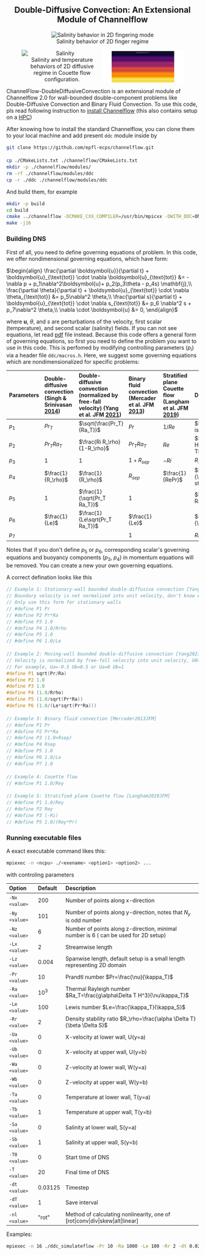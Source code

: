<h2 style="text-align:center;">Double-Diffusive Convection: An Extensional Module of Channelflow</h2>

<div style="text-align: center">
    <figure>
        <img src="images/finger2d_resized.gif" alt="Salinity behavior in 2D fingering mode" width="50%" align="center"/>
        <figcaption>Salinity behavior of 2D finger regime</figcaption>
    </figure>
</div>


<div style="text-align: center">
    <figure>
        <img src="images/s_yang2021jfm_case3_2d_noslip.gif" alt="Salinity" width="50%" align="left">
        <img src="images/t_yang2021jfm_case3_2d_noslip.gif" alt="Temperature" width="50%" align="right">
        <figcaption>Salinity and temperature behaviors of 2D diffusive regime in Couette flow configuration.</figcaption>
    </figure>
</div>


ChannelFlow-DoubleDiffusiveConvection is an extensional module of Channelflow 2.0 for wall-bounded double-component problems like Double-Diffusive Convection and Binary Fluid Convection. To use this code, pls read following instruction to [install Channelflow](INSTALL.md) (this also contains setup on a [HPC](HPCsetup.md))

After knowing how to install the standard Channelflow, you can clone them to your local machine and add present `ddc` module inside by
```bash
git clone https://github.com/epfl-ecps/channelflow.git

cp ./CMakeLists.txt ./channelflow/CMakeLists.txt
mkdir -p ./channelflow/modules/
rm -rf ./channelflow/modules/ddc
cp -r ./ddc ./channelflow/modules/ddc
``` 
And build them, for example
```bash
mkdir -p build
cd build
cmake ../channelflow -DCMAKE_CXX_COMPILER=/usr/bin/mpicxx -DWITH_DDC=ON -DWITH_NSOLVER=ON -DCMAKE_BUILD_TYPE=release -DCMAKE_INSTALL_PREFIX=/user/local/ -DCMAKE_CXX_FLAGS_RELEASE:STRING=" -fPIC -lfftw3 -lm -Wno-unused-variable " -DWITH_SHARED=OFF -DWITH_HDF5CXX=OFF
make -j16
```

### Building DNS
First of all, you need to define governing equations of problem. In this code, we offer nondimensional governing equations, which have form:

$`\begin{align}
    \frac{\partial \boldsymbol{u}}{\partial t} + \boldsymbol{u}_{\text{tot}} \cdot \nabla \boldsymbol{u}_{\text{tot}} &= -\nabla p + p_1\nabla^2\boldsymbol{u}+ p_2(p_3\theta - p_4s) \mathbf{j},\\
    \frac{\partial \theta}{\partial t} + \boldsymbol{u}_{\text{tot}} \cdot \nabla \theta_{\text{tot}} &= p_5\nabla^2 \theta,\\
    \frac{\partial s}{\partial t} + \boldsymbol{u}_{\text{tot}} \cdot \nabla s_{\text{tot}} &= p_6 \nabla^2 s + p_7\nabla^2 \theta,\\
    \nabla \cdot \boldsymbol{u} &= 0,
\end{align}`$

where $\boldsymbol{u}$, $\theta$, and $s$ are perturbations of the velocity, first scalar (temperature), and second scalar (salinity) fields. If you can not see equations, let read [pdf](README.pdf) file instead. Because this code offers a general form of governing equations, so first you need to define the problem you want to use in this code. This is perfomed by modifying controlling parameters ($p_i$) via a header file `ddc/macros.h`. Here, we suggest some governing equations which are nondimensionalized for specific problems: 

<!-- The third field $s$ may be the salinity in double-diffusive convection (Radko [2013](https://doi.org/10.1017/CBO9781139034173)) or the convective mass flux in binary fluid convection (Mercader [2013](https://doi.org/10.1017/jfm.2013.77)). The subscript `tot` indicates the total value of fields, which is defined as sum of base flow and fluctuation of each field. Also, another suggestion of governing equations is introduced for DDC in channel flow (Yang [2021](https://doi.org/10.1017/jfm.2021.1091)) with wall's boundary velocity normalized into unit velocity, $U_0=1$. Because this code offers two options DDC and BFC, so first you need to define the problem you want to use in this code. This is perfomed by modifying controlling parameters ($p_i$) via a header file `ddc/macros.h`. -->


| Parameters | Double-diffusive convection (Singh & Srinivasan [2014](https://doi.org/10.1063/1.4882264)) | Double-diffusive convection (normalized by free-fall velocity) (Yang et al. JFM [2021](https://doi.org/10.1017/jfm.2021.1091)) | Binary fluid convection (Mercader et al. JFM [2013](https://doi.org/10.1017/jfm.2013.77)) | Stratified plane Couette flow (Langham et al. JFM [2019](https://doi.org/10.1017/jfm.2019.811)) | Description                                                       |
|:------------------------|:--------|:----------|:----------|:----------|:------------------------------------------------------------------|
| $p_1$ | $Pr_T$  | $\sqrt{\frac{Pr_T}{Ra_T}}$ | $Pr$ | $1/Re$ | $Pr_T=\frac{\nu}{\kappa_T}$ is Prandtl number |
| $p_2$ | $Pr_T Ra_T$  | $\frac{Ri R_\rho}{1-R_\rho}$ | $Pr_T Ra_T$ | $Re$ | $Ra_T=\frac{g\alpha \Delta_T H^3}{\nu\kappa_T}$ is Thermal Rayleigh number |
| $p_3$ | $1$  | $1$ | $1+R_{sep}$ | $-Ri$ | $R_{sep}$ is Separation ratio  |
| $p_4$ | $\frac{1}{R_\rho}$ | $\frac{1}{R_\rho}$ | $R_{sep}$ | $\frac{1}{RePr}$ | $R_\rho=\frac{\alpha\Delta_T}{\beta\Delta_S}$ is Density stability ratio  |
| $p_5$ | $1$  | $\frac{1}{\sqrt{Pr_T Ra_T}}$ | $1$ | | $Re=\frac{Uh}{\nu}$ is Raynolds number |
| $p_6$ | $\frac{1}{Le}$  | $\frac{1}{Le\sqrt{Pr_T Ra_T}}$ | $\frac{1}{Le}$ | | $Le=\frac{\kappa_T}{\kappa_S}$ is Lewis number |
| $p_7$ |   |    | $1$  | | $Ri$ is Richardson number |

Notes that if you don't define $p_5$ or $p_6$, corresponding scalar's governing equations and buoyancy components ($p_3$, $p_4$) in momentum equations will be removed. You can create a new your own governing equations.

A correct defination looks like this
```cpp
// Example 1: Stationary-wall bounded double-diffusive convection [Yang2016PNAS]
// Boundary velocity is not normalized into unit velocity, don't know exact U0
// Only use this form for stationary walls
// #define P1 Pr 
// #define P2 Pr*Ra
// #define P3 1.0
// #define P4 1.0/Rrho
// #define P5 1.0
// #define P6 1.0/Le

// Example 2: Moving-wall bounded double-diffusive convection [Yang2021JFM]
// Velocity is normalized by free-fall velocity into unit velocity, U0=1.0
// For example, Ua=-0.5 Ub=0.5 or Ua=0 Ub=1
#define P1 sqrt(Pr/Ra) 
#define P2 1.0
#define P3 1.0
#define P4 (1.0/Rrho)
#define P5 (1.0/sqrt(Pr*Ra))
#define P6 (1.0/(Le*sqrt(Pr*Ra)))

// Example 3: Binary fluid convection [Mercader2013JFM]
// #define P1 Pr 
// #define P2 Pr*Ra
// #define P3 (1.0+Rsep)
// #define P4 Rsep
// #define P5 1.0
// #define P6 1.0/Le
// #define P7 1.0

// Example 4: Couette flow 
// #define P1 1.0/Rey

// Example 5: Stratified plane Couette flow [Langham2019JFM]
// #define P1 1.0/Rey
// #define P2 Rey
// #define P3 (-Ri)
// #define P5 1.0/(Rey*Pr)
```


### Running executable files
A exact executable command likes this:
```bash
mpiexec -n <ncpu> ./<exename> <option1> <option2> ...
```
with controling parameters

|Option  | Default   | Description |
|:------------------------|:----------|:------------------------------------------------------------------|
|`-Nx <value>`| $200$| Number of points along x-direction |
|`-Ny <value>`| $101$ | Number of points along y-direction, notes that $N_y$ is odd number |
|`-Nz <value>`| $6$ | Number of points along z-direction, minimal number is 6 ( can be used for 2D setup) |
|`-Lx <value>`| $2$| Streamwise length |
|`-Lz <value>`| $0.004$ | Spanwise length, default setup is a small length representing 2D domain |
|`-Pr <value>` | $10$ | Prandtl number $Pr=\frac{\nu}{\kappa_T}$|
|`-Ra <value>`| $10^3$ | Thermal Rayleigh number $Ra_T=\frac{g\alpha\Delta T H^3}{\nu\kappa_T}$|
|`-Le <value>`| $100$ | Lewis number $Le=\frac{\kappa_T}{\kappa_S}$ |
|`-Rr <value>`| $2$ | Density stability ratio $R_\rho=\frac{\alpha \Delta T}{\beta \Delta S}$ |
|`-Ua <value>`| $0$ | X-velocity at lower wall, U(y=a) |
|`-Ub <value>`| $0$ | X-velocity at upper wall, U(y=b) |
|`-Wa <value>`| $0$ | Z-velocity at lower wall, W(y=a) |
|`-Wb <value>`| $0$ | Z-velocity at upper wall, W(y=b) |
|`-Ta <value>`| $0$ | Temperature at lower wall, T(y=a) |
|`-Tb <value>`| $1$ | Temperature at upper wall, T(y=b) |
|`-Sa <value>`| $0$ | Salinity at lower wall, S(y=a) |
|`-Sb <value>`| $1$ | Salinity at upper wall, S(y=b) |
|`-T0 <value>`| $0$ | Start time of DNS |
|`-T <value>`| $20$ | Final time of DNS |
|`-dt <value>`| $0.03125$ | Timestep |
|`-dT <value>`| $1$ | Save interval |
|`-nl <value>`| "rot" | Method of calculating  nonlinearity, one of [rot\|conv\|div\|skew\|alt\|linear] |


Examples:
```bash
mpiexec -n 16 ./ddc_simulateflow -Pr 10 -Ra 1000 -Le 100 -Rr 2 -dt 0.02 -dT 1 -T 100 -Nx 200 -Ny 81 -Nz 10 -Lx 2 -Lz 0.02 -nl "conv"
```